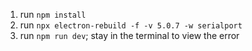 1. run `npm install`
1. run `npx electron-rebuild -f -v 5.0.7 -w serialport`
1. run `npm run dev`; stay in the terminal to view the error
